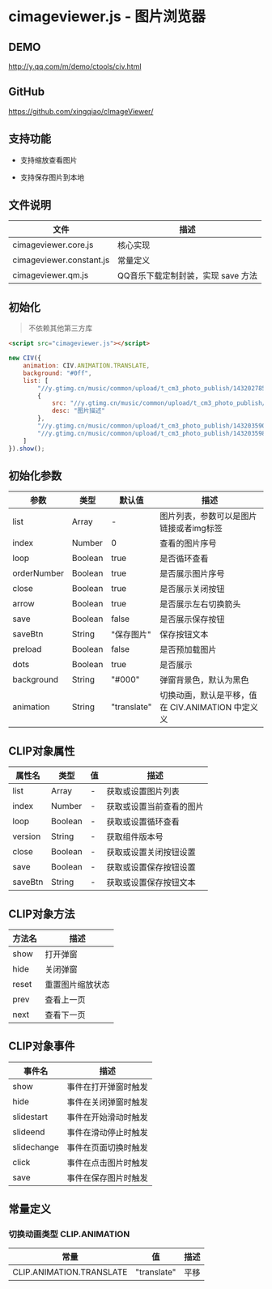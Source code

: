 # cimageviewer.js - 图片浏览器

## DEMO

<http://y.qq.com/m/demo/ctools/civ.html>

## GitHub

<https://github.com/xingqiao/cImageViewer/>

## 支持功能

- 支持缩放查看图片

- 支持保存图片到本地

## 文件说明

| 文件 | 描述 |
|-|-|
| cimageviewer.core.js | 核心实现 |
| cimageviewer.constant.js | 常量定义 |
| cimageviewer.qm.js | QQ音乐下载定制封装，实现 save 方法 |

## 初始化

> 不依赖其他第三方库

```html
<script src="cimageviewer.js"></script>
```

```javascript
new CIV({
    animation: CIV.ANIMATION.TRANSLATE,
    background: "#0ff",
    list: [
        "//y.gtimg.cn/music/common/upload/t_cm3_photo_publish/1432027858747126350.jpg",
        {
            src: "//y.gtimg.cn/music/common/upload/t_cm3_photo_publish/1432027474009126350.jpg",
            desc: "图片描述"
        },
        "//y.gtimg.cn/music/common/upload/t_cm3_photo_publish/1432035906703126350.jpg",
        "//y.gtimg.cn/music/common/upload/t_cm3_photo_publish/1432035984898126350.jpg"
    ]
}).show();
```

## 初始化参数

| 参数 | 类型 | 默认值 | 描述 |
|-|-|-|-|
| list | Array | \- | 图片列表，参数可以是图片链接或者img标签 |
| index | Number | 0 | 查看的图片序号 |
| loop | Boolean | true | 是否循环查看 |
| orderNumber | Boolean | true | 是否展示图片序号 |
| close | Boolean | true | 是否展示关闭按钮 |
| arrow | Boolean | true | 是否展示左右切换箭头 |
| save | Boolean | false | 是否展示保存按钮 |
| saveBtn | String | "保存图片" | 保存按钮文本 |
| preload | Boolean | false | 是否预加载图片 |
| dots | Boolean | true | 是否展示 |
| background | String | "#000" | 弹窗背景色，默认为黑色 |
| animation | String | "translate" | 切换动画，默认是平移，值在 CIV.ANIMATION 中定义义 |

## CLIP对象属性

| 属性名 | 类型 | 值 | 描述 |
|-|-|-|-|
| list | Array | \- | 获取或设置图片列表 |
| index | Number | \- | 获取或设置当前查看的图片 |
| loop | Boolean | \- | 获取或设置循环查看 |
| version | String | \- | 获取组件版本号 |
| close | Boolean | \- | 获取或设置关闭按钮设置 |
| save | Boolean | \- | 获取或设置保存按钮设置 |
| saveBtn | String | \- | 获取或设置保存按钮文本 |

## CLIP对象方法

| 方法名 | 描述 |
|-|-|
| show | 打开弹窗 |
| hide | 关闭弹窗 |
| reset | 重置图片缩放状态 |
| prev | 查看上一页 |
| next | 查看下一页 |

## CLIP对象事件

| 事件名 | 描述 |
|-|-|
| show | 事件在打开弹窗时触发 |
| hide | 事件在关闭弹窗时触发 |
| slidestart | 事件在开始滑动时触发 |
| slideend | 事件在滑动停止时触发 |
| slidechange | 事件在页面切换时触发 |
| click | 事件在点击图片时触发 |
| save | 事件在保存图片时触发 |

## 常量定义

### 切换动画类型 CLIP.ANIMATION

| 常量 | 值 | 描述 |
|-|-|-|
| CLIP.ANIMATION.TRANSLATE | "translate" | 平移 |
